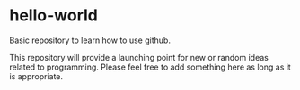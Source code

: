 # hello-world
Basic repository to learn how to use github.

This repository will provide a launching point for new or random ideas related to programming. Please feel free to add something here as long as it is appropriate.
